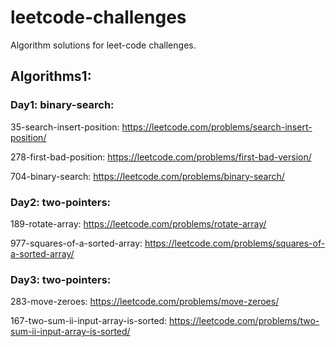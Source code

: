 # leetcode-challenges

Algorithm solutions for leet-code challenges.

## Algorithms1:

### Day1: binary-search: 

35-search-insert-position: https://leetcode.com/problems/search-insert-position/

278-first-bad-position: https://leetcode.com/problems/first-bad-version/

704-binary-search: https://leetcode.com/problems/binary-search/

### Day2: two-pointers:

189-rotate-array: https://leetcode.com/problems/rotate-array/

977-squares-of-a-sorted-array: https://leetcode.com/problems/squares-of-a-sorted-array/

### Day3: two-pointers:

283-move-zeroes: https://leetcode.com/problems/move-zeroes/

167-two-sum-ii-input-array-is-sorted: https://leetcode.com/problems/two-sum-ii-input-array-is-sorted/
